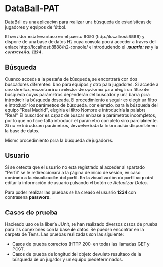 # DataBall-PAT

DataBall es una aplicación para realizar una búsqueda de estadísitcas de jugadores y equipos de fútbol. 

El servidor esta levantado en el puerto 8080 (http://localhost:8888) y dispone de una base de datos H2 cuya consola podrá acceder a través del enlace http://localhost:8888/h2-console/ e introduciendo el ***usuario: sa*** y la ***contraseña: 1234***.

## Búsqueda

Cuando accede a la pestaña de búsqueda, se encontrará con dos buscadores diferentes: Uno para equipos y otro para jugadores. Si accede a uno de ellos, encontrará un selector de opciones para elegir un filtro de búsqueda cuyos parámetros dependerán del buscador y una barra para introducir la búsqueda deseada.
El procedimiento a seguir es elegir un filtro e introducir los parámetros de búsqueda, por ejemplo, para la búsqueda del equipo "Real Madrid", elegiría el filtro Nombre e introduciría la palabra "Real". El buscador es capaz de buscar en base a parámetros incompletos, por lo que no hace falta introducir el parámetro completo sino parcialmente. Si no se introducen parámetros, devuelve toda la información disponible en la base de datos.

Mismo procedimiento para la búsqueda de jugadores.

## Usuario
Si se detecta que el usuario no esta registrado al acceder al apartado "Perfil" se le redireccionará a la página de inicio de sesión, en caso contrario a la visualización del perfil. En la visualización de perfil se podrá editar la información de usuario pulsando el botón de *Actualizar Datos*.

Para poder realizar las pruebas se ha creado el usuario **1234** con contraseña **password**.

## Casos de prueba
Haciendo uso de la libería JUnit, se han realizado diversos casos de prueba para las conexiones con la base de datos. Se pueden encontrar en la carpeta de Tests.
Las pruebas realizadas son las siguiente:

- Casos de prueba correctos (HTTP 200) en todas las llamadas GET y POST.
- Casos de prueba de longitud del objeto devuleto resultado de la búsqueda de un jugador y un equipo predeterminados.


